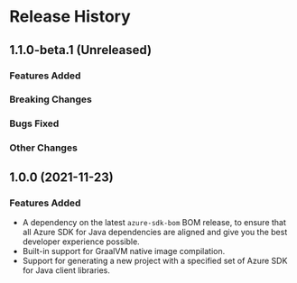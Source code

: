 # Release History

## 1.1.0-beta.1 (Unreleased)

### Features Added

### Breaking Changes

### Bugs Fixed

### Other Changes

## 1.0.0 (2021-11-23)

### Features Added
- A dependency on the latest `azure-sdk-bom` BOM release, to ensure that all Azure SDK for Java dependencies are aligned
  and give you the best developer experience possible.
- Built-in support for GraalVM native image compilation.
- Support for generating a new project with a specified set of Azure SDK for Java client libraries.
